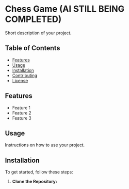# Chess Game  (**AI STILL BEING COMPLETED**)

Short description of your project.

## Table of Contents

- [Features](#features)
- [Usage](#usage)
- [Installation](#installation)
- [Contributing](#contributing)
- [License](#license)

## Features

- Feature 1
- Feature 2
- Feature 3

## Usage

Instructions on how to use your project.

## Installation

To get started, follow these steps:

1. **Clone the Repository:**

